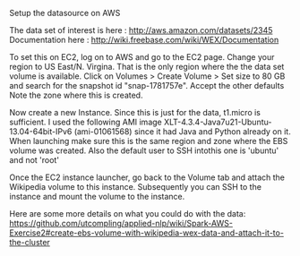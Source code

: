 Setup the datasource on AWS

The data set of interest is here : http://aws.amazon.com/datasets/2345
Documentation here : http://wiki.freebase.com/wiki/WEX/Documentation

To set this on EC2, log on to AWS and go to the EC2 page. 
Change your region to US East/N. Virgina. That is the only region where the the data set volume is available.
Click on Volumes > Create Volume > 
Set size to 80 GB and search for the snapshot id "snap-1781757e". Accept the other defaults
Note the zone where this is created.

Now create a new Instance. Since this is just for the data, t1.micro is sufficient. I used the following AMI image XLT-4.3.4-Java7u21-Ubuntu-13.04-64bit-IPv6 (ami-01061568) since it had Java and Python already on it. When launching make sure this is the same region and zone where the EBS volume was created. Also the default user to SSH intothis one is 'ubuntu' and not 'root'

Once the EC2 instance launcher, go back to the Volume tab and attach the Wikipedia volume to this instance. Subsequently you can SSH to the instance and mount the volume to the instance.

Here are some more details on what you could do with the data: 
https://github.com/utcompling/applied-nlp/wiki/Spark-AWS-Exercise2#create-ebs-volume-with-wikipedia-wex-data-and-attach-it-to-the-cluster
